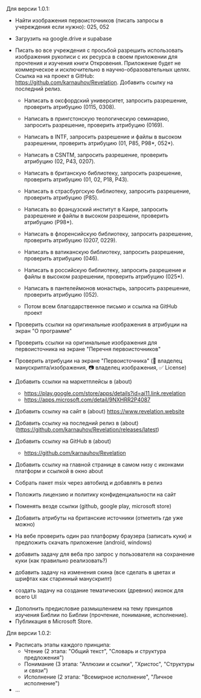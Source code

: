 Для версии 1.0.1:
- Найти изображения первоисточников (писать запросы в учереждения если нужно): 025, 052
- Загрузить на google.drive и supabase

- Писать во все учреждения с просьбой разрешить использовать изображения рукописи с их ресурса в своем приложении для прочтения и изучения книги Откровения. Приложение будет не коммерческое и исключительно в научно-образовательных целях. Ссылка на на проект в GitHub: https://github.com/karnauhov/Revelation. Добавить ссылку на последний релиз.
  * Написать в оксфордский университет, запросить разрешение, проверить атрибуцию (0115, 0308).
  * Написать в прингстонскую теологическую семинарию, запросить разрешение, проверить атрибуцию (0169).
  * Написать в INTF, запросить разрешение и файлы в высоком разрешении, проверить атрибуцию (01, P85, P98*, 052*).
  * Написать в CSNTM, запросить разрешение, проверить атрибуцию (02, P43, 0207).

  * Написать в британскую библиотеку, запросить разрешение, проверить атрибуцию (01, 02, P18, P43).
  * Написать в страсбургскую библиотеку, запросить разрешение, проверить атрибуцию (P85).
  * Написать во французский институт в Каире, запросить разрешение и файлы в высоком разрешени, проверить атрибуцию (P98*).
  * Написать в флоренсийскую библиотеку, запросить разрешение, проверить атрибуцию (0207, 0229).

  * Написать в ватиканскую библиотеку, запросить разрешение, проверить атрибуцию (046).
  * Написать в российскую библиотеку, запросить разрешение и файлы в высоком разрешении, проверить атрибуцию (025*).
  * Написать в пантелеймонов монастырь, запросить разрешение, проверить атрибуцию (052).
  - Потом всем благодарственное письмо и ссылка на GitHub проект

- Проверить ссылки на оригинальные изображения в атрибуции на экран "О программе"
- Проверить ссылки на оригинальные изображения для первоисточника на экране "Перечня первоисточников"
- Проверить атрибуции на экране "Первоисточника" (📜 владелец манускрипта/изображения, 📷 владелец изображения, ✅ License)

- Добавить ссылки на маркетплейсы в (about)
  - https://play.google.com/store/apps/details?id=ai11.link.revelation
  - https://apps.microsoft.com/detail/9NXHRR2P4087
- Добавить ссылку на сайт в (about) https://www.revelation.website
- Добавить ссылку на последний релиз в (about) (https://github.com/karnauhov/Revelation/releases/latest)
- Добавить ссылку на GitHub в (about)
  - https://github.com/karnauhov/Revelation
- Добавить ссылку на главной странице в самом низу с иконками платформ и ссылкой в окно about

- Собрать пакет msix через автобилд и добавлять в релиз
- Положить лицензию и политику конфиденциальности на сайт
- Поменять везде ссылки (github, google play, microsoft store)
- Добавить атрибуты на британские источники (отметить где уже можно)
- На вебе проверить один раз платформу браузера (записать куки) и предложить скачать приложение (android, windows)
- добавить задачу для веба про запрос у пользователя на сохранение куки (как правильно реализовать?)
- добавить задачу на изменения скина (все сделать в цветах и шрифтах как старинный манускрипт)
- создать задачу на создание тематических (древних) иконок для всего UI

* Дополнить предисловие размышлением на тему принципов изучения Библии по Библии (прочтение, понимание, исполнение).
* Публикация в Microsoft Store.

Для версии 1.0.2:
- Расписать этапы каждого принципа:
  - Чтение (2 этапа: "Общий текст", "Словарь и структура предложения")
  - Понимание (3 этапа: "Аллюзии и ссылки", "Христос", "Структуры и связи")
  - Исполнение (2 этапа: "Всемирное исполнение", "Личное исполнение")
- ...
